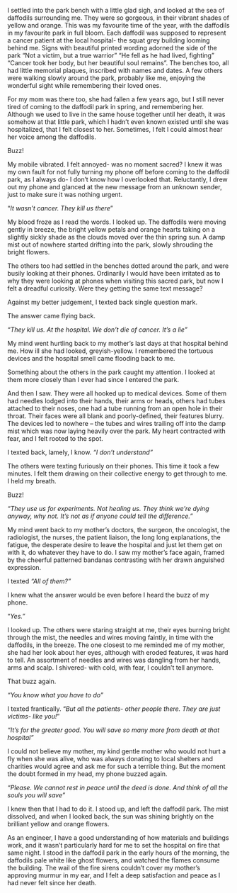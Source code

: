  I settled into the park bench with a little glad sigh, and looked at the sea of daffodils surrounding me. They were so gorgeous, in their vibrant shades of yellow and orange. This was my favourite time of the year, with the daffodils in my favourite park in full bloom. Each daffodil was supposed to represent a cancer patient at the local hospital- the squat grey building looming behind me. Signs with beautiful printed wording adorned the side of the park “Not a victim, but a true warrior” “He fell as he had lived, fighting” “Cancer took her body, but her beautiful soul remains”. The benches too, all had little memorial plaques, inscribed with names and dates. A few others were walking slowly around the park, probably like me, enjoying the wonderful sight while remembering their loved ones. 

For my mom was there too, she had fallen a few years ago, but I still never tired of coming to the daffodil park in spring, and remembering her. Although we used to live in the same house together until her death, it was somehow at that little park, which I hadn’t even known existed until she was hospitalized, that I felt closest to her. Sometimes, I felt I could almost hear her voice among the daffodils. 

Buzz!

My mobile vibrated. I felt annoyed- was no moment sacred? I knew it was my own fault for not fully turning my phone off before coming to the daffodil park, as I always do- I don’t know how I overlooked that. Reluctantly, I drew out my phone and glanced at the new message from an unknown sender, just to make sure it was nothing urgent. 

“*It wasn’t cancer. They kill us there*”

My blood froze as I read the words. I looked up. The daffodils were moving gently in breeze, the bright yellow petals and orange hearts taking on a slightly sickly shade as the clouds moved over the thin spring sun. A damp mist out of nowhere started drifting into the park, slowly shrouding the bright flowers.

The others too had settled in the benches dotted around the park, and were busily looking at their phones. Ordinarily I would have been irritated as to why they were looking at phones when visiting this sacred park, but now I felt a dreadful curiosity. Were they getting the same text message?

Against my better judgement, I texted back single question mark. 

The answer came flying back. 

*“They kill us. At the hospital. We don’t die of cancer. It’s a lie”*

My mind went hurtling back to my mother’s last days at that hospital behind me. How ill she had looked, greyish-yellow. I remembered the tortuous devices and the hospital smell came flooding back to me. 

Something about the others in the park caught my attention. I looked at them more closely than I ever had since I entered the park. 

And then I saw. They were all hooked up to medical devices. Some of them had needles lodged into their hands, their arms or heads, others had tubes attached to their noses, one had a tube running from an open hole in their throat. Their faces were all blank and poorly-defined, their features blurry. The devices led to nowhere – the tubes and wires trailing off into the damp mist which was now laying heavily over the park. My heart contracted with fear, and I felt rooted to the spot. 

I texted back, lamely, I know. *“I don’t understand”*

The others were texting furiously on their phones. This time it took a few minutes.  I felt them drawing on their collective energy to get through to me. I held my breath. 

Buzz!

*“They use us for experiments. Not healing us. They think we’re dying anyway, why not. It’s not as if anyone could tell the difference.”*

My mind went back to my mother’s doctors, the surgeon, the oncologist, the radiologist, the nurses, the patient liaison, the long long explanations, the fatigue, the desperate desire to leave the hospital and just let them get on with it, do whatever they have to do. I saw my mother’s face again, framed by the cheerful patterned bandanas contrasting with her drawn anguished expression. 

I texted *“All of them?”*

I knew what the answer would be even before I heard the buzz of my phone. 

“*Yes.”*

I looked up. The others were staring straight at me, their eyes burning bright through the mist, the needles and wires moving faintly, in time with the daffodils, in the breeze. The one closest to me reminded me of my mother, she had her look about her eyes, although with eroded features, it was hard to tell. An assortment of needles and wires was dangling from her hands, arms and scalp. I shivered- with cold, with fear, I couldn’t tell anymore.

That buzz again. 

*“You know what you have to do”*

I texted frantically. “*But all the patients- other people there. They are just victims- like you!*”

*“It’s for the greater good. You will save so many more from death at that hospital”*

I could not believe my mother, my kind gentle mother who would not hurt a fly when she was alive, who was always donating to local shelters and charities would agree and ask me for such a terrible thing. But the moment the doubt formed in my head, my phone buzzed again. 

*“Please. We cannot rest in peace until the deed is done. And think of all the souls you will save”*

I knew then that I had to do it. I stood up, and left the daffodil park. The mist dissolved, and when I looked back, the sun was shining brightly on the brilliant yellow and orange flowers.

As an engineer, I have a good understanding of how materials and buildings work, and it wasn’t particularly hard for me to set the hospital on fire that same night. I stood in the daffodil park in the early hours of the morning, the daffodils pale white like ghost flowers, and watched the flames consume the building. The wail of the fire sirens couldn’t cover my mother’s approving murmur in my ear, and I felt a deep satisfaction and peace as I had never felt since her death.